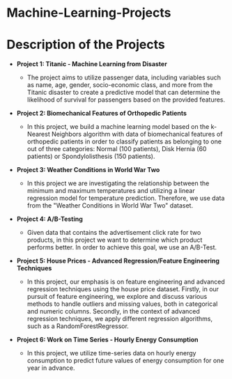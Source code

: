# Machine-Learning-Projects

# Description of the Projects
- **Project 1: Titanic - Machine Learning from Disaster**
    +  The project aims to utilize passenger data, including variables such as name, age, gender, socio-economic class, and more from the Titanic disaster to create a predictive model that can determine the likelihood of survival for passengers based on the provided features.

- **Project 2: Biomechanical Features of Orthopedic Patients**
    +  In this project, we build a machine learning model based on the k-Nearest Neighbors algorithm  with data of biomechanical features of orthopedic patients in order to classify patients as belonging to        one out of three categories: Normal (100 patients), Disk Hernia (60 patients) or Spondylolisthesis (150 patients).
      
- **Project 3: Weather Conditions in World War Two**
    +  In this project we are investigating the relationship between the minimum and maximum temperatures and utilizing a linear regression model for temperature prediction. Therefore, we use data from the "Weather Conditions in World War Two" dataset.
      
- **Project 4: A/B-Testing**
    +  Given data that contains the advertisement click rate for two products, in this project we want to determine which product performs better. In order to achieve this goal, we use an A/B-Test.

- **Project 5: House Prices - Advanced Regression/Feature Engineering Techniques**
    +  In this project, our emphasis is on feature engineering and advanced regression techniques using the house price dataset. Firstly, in our pursuit of feature engineering, we explore and discuss various methods to handle outliers and missing values, both in categorical and numeric columns. Secondly, in the context of advanced regression techniques, we apply different regression algorithms, such as a RandomForestRegressor.
 
- **Project 6: Work on Time Series - Hourly Energy Consumption**
    +  In this project, we utilize time-series data on hourly energy consumption to predict future values of energy consumption for one year in advance.

